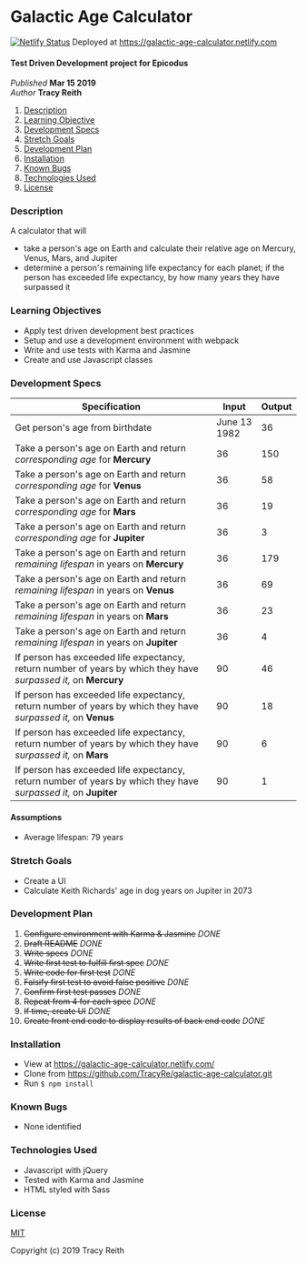 # Galactic Age Calculator

[![Netlify Status](https://api.netlify.com/api/v1/badges/137c2a45-423a-4f09-a390-efebebd8901d/deploy-status)](https://app.netlify.com/sites/galactic-age-calculator/deploys) Deployed at https://galactic-age-calculator.netlify.com

#### Test Driven Development project for Epicodus

_Published_ **Mar 15 2019**<br>
_Author_ **Tracy Reith**

1. [Description](#description)
1. [Learning Objective](#learning-objective)
1. [Development Specs](#development-specs)
1. [Stretch Goals](#stretch-goals)
1. [Development Plan](#development-plan)
1. [Installation](#installation)
1. [Known Bugs](#known-bugs)
1. [Technologies Used](#technologies-used)
1. [License](#license)

### Description
A calculator that will
* take a person's age on Earth and calculate their relative age on Mercury, Venus, Mars, and Jupiter
* determine a person's remaining life expectancy for each planet; if the person has exceeded life expectancy, by how many years they have surpassed it

### Learning Objectives
* Apply test driven development best practices
* Setup and use a development environment with webpack
* Write and use tests with Karma and Jasmine
* Create and use Javascript classes

### Development Specs

Specification | Input | Output
------------- | ----- | ------
Get person's age from birthdate | June 13 1982 | 36
Take a person's age on Earth and return _corresponding age_ for **Mercury** | 36 | 150
Take a person's age on Earth and return _corresponding age_ for **Venus** | 36 | 58
Take a person's age on Earth and return _corresponding age_ for **Mars** | 36 | 19
Take a person's age on Earth and return _corresponding age_ for **Jupiter** | 36 | 3
Take a person's age on Earth and return _remaining lifespan_ in years on **Mercury** | 36 | 179
Take a person's age on Earth and return _remaining lifespan_ in years on **Venus** | 36 | 69
Take a person's age on Earth and return _remaining lifespan_ in years on **Mars** | 36 | 23
Take a person's age on Earth and return _remaining lifespan_ in years on **Jupiter** | 36 | 4
If person has exceeded life expectancy, return number of years by which they have _surpassed it,_ on **Mercury** | 90 | 46
If person has exceeded life expectancy, return number of years by which they have _surpassed it,_ on **Venus** | 90 | 18
If person has exceeded life expectancy, return number of years by which they have _surpassed it,_ on **Mars** | 90 | 6
If person has exceeded life expectancy, return number of years by which they have _surpassed it,_ on **Jupiter** | 90 | 1

#### Assumptions
* Average lifespan: 79 years

### Stretch Goals
* Create a UI
* Calculate Keith Richards' age in dog years on Jupiter in 2073

### Development Plan
1. ~~Configure environment with Karma & Jasmine~~ _DONE_
1. ~~Draft README~~ _DONE_
1. ~~Write specs~~ _DONE_
1. ~~Write first test to fulfill first spec~~ _DONE_
1. ~~Write code for first test~~ _DONE_
1. ~~Falsify first test to avoid false positive~~ _D0NE_
1. ~~Confirm first test passes~~ _DONE_
1. ~~Repeat from 4 for each spec~~ _DONE_
1. ~~If time, create UI~~ _DONE_
1. ~~Create front end code to display results of back end code~~ _DONE_

### Installation
* View at https://galactic-age-calculator.netlify.com/
* Clone from https://github.com/TracyRe/galactic-age-calculator.git
* Run `$ npm install`


### Known Bugs
* None identified

### Technologies Used
* Javascript with jQuery
* Tested with Karma and Jasmine
* HTML styled with Sass

### License
[MIT](./LICENSE.txt)

Copyright (c) 2019 Tracy Reith
